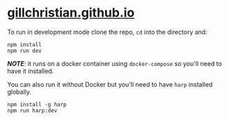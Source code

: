 # [gillchristian.github.io](http://gillchristian.github.io)

To run in development mode clone the repo, `cd` into the directory and:
```
npm install
npm run dev

```
_**NOTE**_: it runs on a docker container using `docker-compose` so you'll need to have it installed.

You can also run it without Docker but you'll need to have `harp` installed globally.
```
npm install -g harp
npm run harp:dev
```

